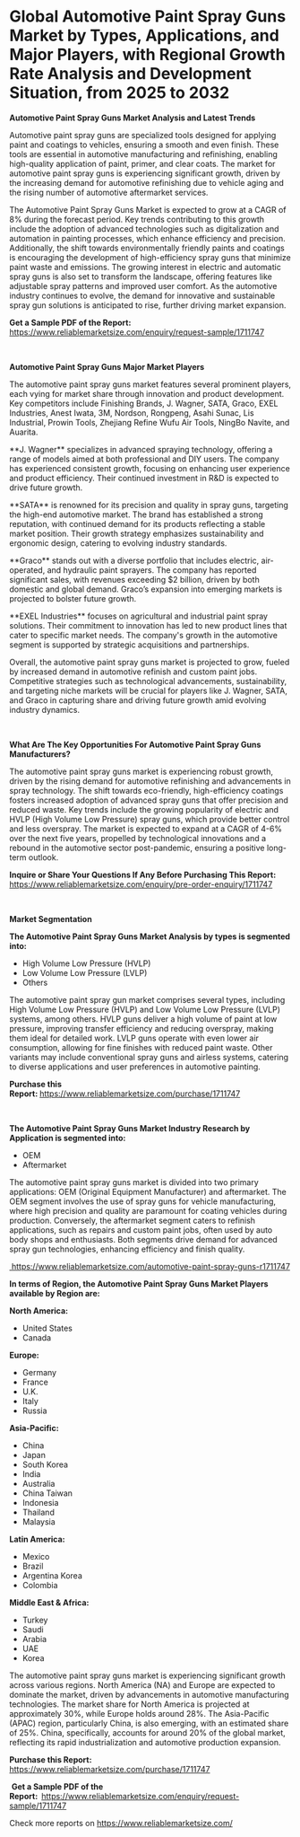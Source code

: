 <p><h1>Global Automotive Paint Spray Guns Market by Types, Applications, and Major Players, with Regional Growth Rate Analysis and Development Situation, from 2025 to 2032</h1></p><p><strong>Automotive Paint Spray Guns Market Analysis and Latest Trends</strong></p>
<p><p>Automotive paint spray guns are specialized tools designed for applying paint and coatings to vehicles, ensuring a smooth and even finish. These tools are essential in automotive manufacturing and refinishing, enabling high-quality application of paint, primer, and clear coats. The market for automotive paint spray guns is experiencing significant growth, driven by the increasing demand for automotive refinishing due to vehicle aging and the rising number of automotive aftermarket services.</p><p>The Automotive Paint Spray Guns Market is expected to grow at a CAGR of 8% during the forecast period. Key trends contributing to this growth include the adoption of advanced technologies such as digitalization and automation in painting processes, which enhance efficiency and precision. Additionally, the shift towards environmentally friendly paints and coatings is encouraging the development of high-efficiency spray guns that minimize paint waste and emissions. The growing interest in electric and automatic spray guns is also set to transform the landscape, offering features like adjustable spray patterns and improved user comfort. As the automotive industry continues to evolve, the demand for innovative and sustainable spray gun solutions is anticipated to rise, further driving market expansion.</p></p>
<p><strong>Get a Sample PDF of the Report:&nbsp;</strong> <a href="https://www.reliablemarketsize.com/enquiry/request-sample/1711747?utm_campaign=2337&utm_medium=2&utm_source=Github&utm_content=ia&utm_term=10042025&utm_id=automotive-paint-spray-guns">https://www.reliablemarketsize.com/enquiry/request-sample/1711747</a></p>
<p>&nbsp;</p>
<p><strong>Automotive Paint Spray Guns Major Market Players</strong></p>
<p><p>The automotive paint spray guns market features several prominent players, each vying for market share through innovation and product development. Key competitors include Finishing Brands, J. Wagner, SATA, Graco, EXEL Industries, Anest Iwata, 3M, Nordson, Rongpeng, Asahi Sunac, Lis Industrial, Prowin Tools, Zhejiang Refine Wufu Air Tools, NingBo Navite, and Auarita.</p><p>**J. Wagner** specializes in advanced spraying technology, offering a range of models aimed at both professional and DIY users. The company has experienced consistent growth, focusing on enhancing user experience and product efficiency. Their continued investment in R&D is expected to drive future growth.</p><p>**SATA** is renowned for its precision and quality in spray guns, targeting the high-end automotive market. The brand has established a strong reputation, with continued demand for its products reflecting a stable market position. Their growth strategy emphasizes sustainability and ergonomic design, catering to evolving industry standards.</p><p>**Graco** stands out with a diverse portfolio that includes electric, air-operated, and hydraulic paint sprayers. The company has reported significant sales, with revenues exceeding $2 billion, driven by both domestic and global demand. Graco’s expansion into emerging markets is projected to bolster future growth.</p><p>**EXEL Industries** focuses on agricultural and industrial paint spray solutions. Their commitment to innovation has led to new product lines that cater to specific market needs. The company's growth in the automotive segment is supported by strategic acquisitions and partnerships.</p><p>Overall, the automotive paint spray guns market is projected to grow, fueled by increased demand in automotive refinish and custom paint jobs. Competitive strategies such as technological advancements, sustainability, and targeting niche markets will be crucial for players like J. Wagner, SATA, and Graco in capturing share and driving future growth amid evolving industry dynamics.</p></p>
<p>&nbsp;</p>
<p><strong>What Are The Key Opportunities For Automotive Paint Spray Guns Manufacturers?</strong></p>
<p><p>The automotive paint spray guns market is experiencing robust growth, driven by the rising demand for automotive refinishing and advancements in spray technology. The shift towards eco-friendly, high-efficiency coatings fosters increased adoption of advanced spray guns that offer precision and reduced waste. Key trends include the growing popularity of electric and HVLP (High Volume Low Pressure) spray guns, which provide better control and less overspray. The market is expected to expand at a CAGR of 4-6% over the next five years, propelled by technological innovations and a rebound in the automotive sector post-pandemic, ensuring a positive long-term outlook.</p></p>
<p><strong>Inquire or Share Your Questions If Any Before Purchasing This Report:</strong> <a href="https://www.reliablemarketsize.com/enquiry/pre-order-enquiry/1711747?utm_campaign=2337&utm_medium=2&utm_source=Github&utm_content=ia&utm_term=10042025&utm_id=automotive-paint-spray-guns">https://www.reliablemarketsize.com/enquiry/pre-order-enquiry/1711747</a></p>
<p>&nbsp;</p>
<p><strong>Market Segmentation</strong></p>
<p><strong>The Automotive Paint Spray Guns Market Analysis by types is segmented into:</strong></p>
<p><ul><li>High Volume Low Pressure (HVLP)</li><li>Low Volume Low Pressure (LVLP)</li><li>Others</li></ul></p>
<p><p>The automotive paint spray gun market comprises several types, including High Volume Low Pressure (HVLP) and Low Volume Low Pressure (LVLP) systems, among others. HVLP guns deliver a high volume of paint at low pressure, improving transfer efficiency and reducing overspray, making them ideal for detailed work. LVLP guns operate with even lower air consumption, allowing for fine finishes with reduced paint waste. Other variants may include conventional spray guns and airless systems, catering to diverse applications and user preferences in automotive painting.</p></p>
<p><strong>Purchase this Report:&nbsp;</strong><a href="https://www.reliablemarketsize.com/purchase/1711747?utm_campaign=2337&utm_medium=2&utm_source=Github&utm_content=ia&utm_term=10042025&utm_id=automotive-paint-spray-guns">https://www.reliablemarketsize.com/purchase/1711747</a></p>
<p>&nbsp;</p>
<p><strong>The Automotive Paint Spray Guns Market Industry Research by Application is segmented into:</strong></p>
<p><ul><li>OEM</li><li>Aftermarket</li></ul></p>
<p><p>The automotive paint spray guns market is divided into two primary applications: OEM (Original Equipment Manufacturer) and aftermarket. The OEM segment involves the use of spray guns for vehicle manufacturing, where high precision and quality are paramount for coating vehicles during production. Conversely, the aftermarket segment caters to refinish applications, such as repairs and custom paint jobs, often used by auto body shops and enthusiasts. Both segments drive demand for advanced spray gun technologies, enhancing efficiency and finish quality.</p></p>
<p><a href="https://www.reliablemarketsize.com/automotive-paint-spray-guns-r1711747?utm_campaign=2337&utm_medium=2&utm_source=Github&utm_content=ia&utm_term=10042025&utm_id=automotive-paint-spray-guns">&nbsp;https://www.reliablemarketsize.com/automotive-paint-spray-guns-r1711747</a></p>
<p><strong>In terms of Region, the Automotive Paint Spray Guns Market Players available by Region are:</strong></p>
<p>
    <p> <strong> North America: </strong>
        <ul>
            <li>United States</li>
            <li>Canada</li>
        </ul>
        </p> 
    <p> <strong> Europe: </strong>
        <ul>
            <li>Germany</li>
            <li>France</li>
            <li>U.K.</li>
            <li>Italy</li>
            <li>Russia</li>
        </ul>
        </p> 
    <p> <strong> Asia-Pacific: </strong>
        <ul>
            <li>China</li>
            <li>Japan</li>
            <li>South Korea</li>
            <li>India</li>
            <li>Australia</li>
            <li>China Taiwan</li>
            <li>Indonesia</li>
            <li>Thailand</li>
            <li>Malaysia</li>
        </ul>
        </p> 
    <p> <strong> Latin America: </strong>
        <ul>
            <li>Mexico</li>
            <li>Brazil</li>
            <li>Argentina Korea</li>
            <li>Colombia</li>
        </ul>
        </p> 
    <p> <strong> Middle East & Africa: </strong>
        <ul>
            <li>Turkey</li>
            <li>Saudi</li>
            <li>Arabia</li>
            <li>UAE</li>
            <li>Korea</li>
        </ul>
    </p>
    </p>
<p><p>The automotive paint spray guns market is experiencing significant growth across various regions. North America (NA) and Europe are expected to dominate the market, driven by advancements in automotive manufacturing technologies. The market share for North America is projected at approximately 30%, while Europe holds around 28%. The Asia-Pacific (APAC) region, particularly China, is also emerging, with an estimated share of 25%. China, specifically, accounts for around 20% of the global market, reflecting its rapid industrialization and automotive production expansion.</p></p>
<p><strong>Purchase this Report: </strong><a href="https://www.reliablemarketsize.com/purchase/1711747?utm_campaign=2337&utm_medium=2&utm_source=Github&utm_content=ia&utm_term=10042025&utm_id=automotive-paint-spray-guns">https://www.reliablemarketsize.com/purchase/1711747</a></p>
<p>&nbsp;<strong>Get a Sample PDF of the Report:&nbsp;&nbsp;</strong><a href="https://www.reliablemarketsize.com/enquiry/request-sample/1711747?utm_campaign=2337&utm_medium=2&utm_source=Github&utm_content=ia&utm_term=10042025&utm_id=automotive-paint-spray-guns">https://www.reliablemarketsize.com/enquiry/request-sample/1711747</a></p>
<p><strong></strong></p>
<p>Check more reports on <a href="https://www.reliablemarketsize.com/?utm_campaign=2337&utm_medium=2&utm_source=Github&utm_content=ia&utm_term=10042025&utm_id=automotive-paint-spray-guns">https://www.reliablemarketsize.com/</a></p>
